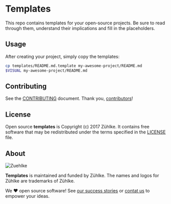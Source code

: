 # Templates

This repo contains templates for your open-source projects. Be sure to read
through them, understand their implications and fill in the placeholders.

## Usage

After creating your project, simply copy the templates:

```sh
cp templates/README.md.template my-awesome-project/README.md
$VISUAL my-awesome-project/README.md
```

## Contributing

See the [CONTRIBUTING] document.
Thank you, [contributors]!

  [CONTRIBUTING]: CONTRIBUTING.md
  [contributors]: https://github.com/zuehlke/templates/graphs/contributors

## License

Open source **templates** is Copyright (c) 2017 Zühlke.
It contains free software that may be redistributed
under the terms specified in the [LICENSE] file.

[LICENSE]: /LICENSE

## About

![Zuehlke](https://avatars2.githubusercontent.com/u/10219568?v=3&s=100)

**Templates** is maintained and funded by Zühlke.
The names and logos for Zühlke are trademarks of Zühlke.

We :heart: open source software!
See [our success stories][success]
or [contat us][contact] to empower your ideas.

  [success]: https://www.zuehlke.com/ch/en/success-stories/?utm_source=github
  [contact]: https://www.zuehlke.com/ch/en/about-us/contact/?utm_source=github
